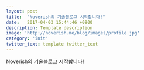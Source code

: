 ```yaml
---
layout: post
title:  "Noverish의 기술블로그 시작합니다!"
date:   2017-04-03 15:44:46 +0900
description: Template description
image: 'http://noverish.me/blog/images/profile.jpg'
category: 'init'
twitter_text: template twitter_text
---
```


Noverish의 기술블로그 시작합니다!
